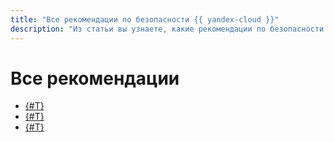 ```yaml
---
title: "Все рекомендации по безопасности {{ yandex-cloud }}"
description: "Из статьи вы узнаете, какие рекомендации по безопасности применяются на платформе {{ yandex-cloud }}."
---
```


# Все рекомендации

* [{#T}](iaas-checklist.md)
* [{#T}](iam-checklist.md)
* [{#T}](kubernetes.md)